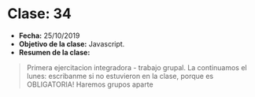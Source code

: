 # Clase: 34
* **Fecha:** 25/10/2019
* **Objetivo de la clase:** Javascript.   
* **Resumen de la clase:**
> Primera ejercitacion integradora - trabajo grupal. La continuamos el lunes: escribanme si no estuvieron en la clase, porque es OBLIGATORIA! Haremos grupos aparte  